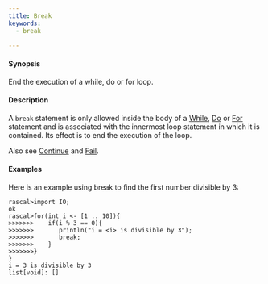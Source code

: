 ```yaml
---
title: Break
keywords:
  - break

---
```


#### Synopsis

End the execution of a while, do or for loop.

#### Description

A `break` statement is only allowed inside the body of a [While](../../../Rascal/Statements/While), [Do](../../../Rascal/Statements/Do) or [For](../../../Rascal/Statements/For) statement
and is associated with the innermost loop statement in which it is contained.
Its effect is to end the execution of the loop.

Also see [Continue](../../../Rascal/Statements/Continue) and [Fail](../../../Rascal/Statements/Fail).

#### Examples

Here is an example using break to find the first number divisible by 3:

```rascal-shell
rascal>import IO;
ok
rascal>for(int i <- [1 .. 10]){
>>>>>>>    if(i % 3 == 0){
>>>>>>>       println("i = <i> is divisible by 3");
>>>>>>>       break;
>>>>>>>    }
>>>>>>>}
}
i = 3 is divisible by 3
list[void]: []
```


